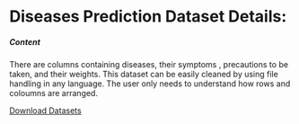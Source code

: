 # Diseases Prediction Dataset Details:

##### Content
There are columns containing diseases, their symptoms , precautions to be taken, and their weights.
This dataset can be easily cleaned by using file handling in any language. The user only needs to understand how rows and coloumns are arranged.


<a href = "https://www.kaggle.com/datasets/itachi9604/disease-symptom-description-dataset">Download Datasets</a>